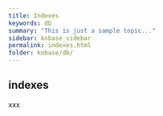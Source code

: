 ```yaml
---
title: Indexes
keywords: db
summary: "This is just a sample topic..."
sidebar: knbase_sidebar
permalink: indexes.html
folder: knbase/db/
---
```


## indexes

xxx
